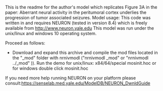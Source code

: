 This is the readme for the author's model which replicates Figure 3A in the paper: Aberrant neural activity in the peritumoral cortex underlies the progression of tumor associated seizures. 
Model usage:
This code was written in and requires NEURON (tested in version 8.4) which is freely available from http://www.neuron.yale.edu This model was run under the unix/linux and windows 10 operating system.

Proceed as follows:
- Download and expand this archive and compile the mod files located in the "_mod" folder with nrnivmodl ("nrnivmodl _mod" or "nrnivmodl ../_mod" )). Run the demo for unix/linux: x84/64/special mosinit.hoc
or for windows double click mosinit.hoc

If you need more help running NEURON on your platform please consult:https://senselab.med.yale.edu/ModelDB/NEURON_DwnldGuide
